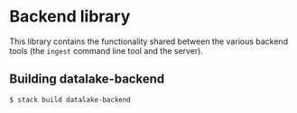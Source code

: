 # Backend library

This library contains the functionality shared between the various backend
tools (the `ingest` command line tool and the server).

## Building datalake-backend

``` shell
$ stack build datalake-backend
```
